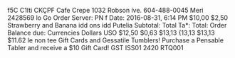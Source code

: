 f5C C1Iti CKÇPF Cafe Crepe 1032 Robson íve. 604-488-0045 Meri 2428569 lo Go Order Server: PN f Date: 2016-08-31, 6:14 PM $10,00 $2,50 Strawberry and Banana idd ons idd Putelia Subtotal: Total Ta*: Total: Order Balance due: Currencies Dollars USO $12,50 $0,63 $13,13 {13,13 $13,13 $11.62 le non tee Gift Cards and Gessatile Tumblers! Purchase a Pensable Tabler and receive a $10 Gift Card! GST ISS01 2420 RTQ001
